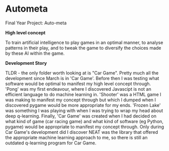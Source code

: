 # Autometa
Final Year Project: Auto-meta


**High level concept**

To train artificial intelligence to play games in an optimal manner, to analyse patterns in their play, and to tweak the game to diversify the choices made by these AI within the game.


**Development Story**

TLDR - the only folder worth looking at is "Car Game".
Pretty much all the development since March is in 'Car Game'. Before then I was testing what software would be optimal to manifest my high level concept through. 'Pong' was my first endeavour, where I discovered Javascipt is not an efficient language to do machine learning in. 'Shooter' was a HTML game I was making to manifest my concept through but which I dumped when I discovered pygame would be more appropriate for my ends. 'Frozen Lake' was something I was playing with when I was trying to wrap my head about deep q-learning. Finally, 'Car Game' was created when I had decided on what kind of game (car racing game) and what kind of software (eg Python, pygame) would be appropriate to manifest my concept through. Only during Car Game's development did I discover NEAT was the library that offered the appropriate machine learning approach to me, so there is still an outdated q-learning program for Car Game.

